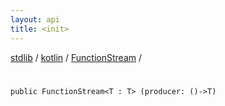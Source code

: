 ```yaml
---
layout: api
title: <init>
---
```

[stdlib](../../index.md) / [kotlin](../index.md) / [FunctionStream](index.md) / [<init>](_init_.md)

# <init>

```
public FunctionStream<T : T> (producer: ()->T)
```
